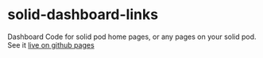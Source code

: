 # solid-dashboard-links
Dashboard Code for solid pod home pages, or any pages on your solid pod. 
See it [live on github pages](https://mikeadams1.github.io/solid-dashboard-links)

